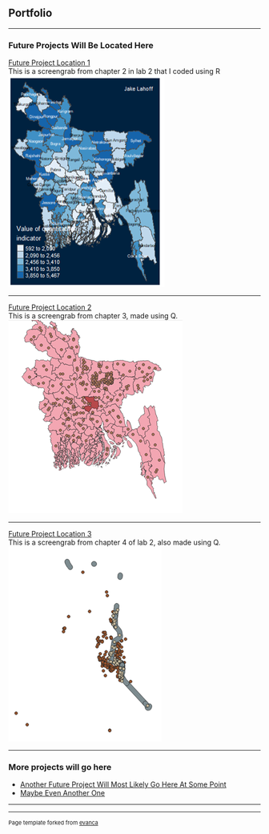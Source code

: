 ## Portfolio

---

### Future Projects Will Be Located Here 

[Future Project Location 1](/sample_page)
<br>This is a screengrab from chapter 2 in lab 2 that I coded using R<br/>
<img src="images/lab2.png?raw=true"/>

---
[Future Project Location 2](/pdf/sample_presentation.pdf)
<br>This is a screengrab from chapter 3, made using Q.<br/>
<img src="images/lab22.png?raw=true"/>

---
[Future Project Location 3](http://example.com/)
<br>This is a screengrab from chapter 4 of lab 2, also made using Q.<br/>
<img src="images/lab23.png?raw=true"/>

---

### More projects will go here

- [Another Future Project Will Most Likely Go Here At Some Point](http://example.com/)
- [Maybe Even Another One](http://example.com/)

---




---
<p style="font-size:11px">Page template forked from <a href="https://github.com/evanca/quick-portfolio">evanca</a></p>
<!-- Remove above link if you don't want to attibute -->
